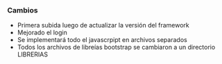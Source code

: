<h3>Cambios</h3>
<ul>
    <li>Primera subida luego de actualizar la versión del framework</li>
    <li>Mejorado el login</li>
    <li>Se implementará todo el javascrpipt en archivos separados</li>
    <li>Todos los archivos de libreías bootstrap se cambiaron a un directorio LIBRERIAS</li>
</ul>